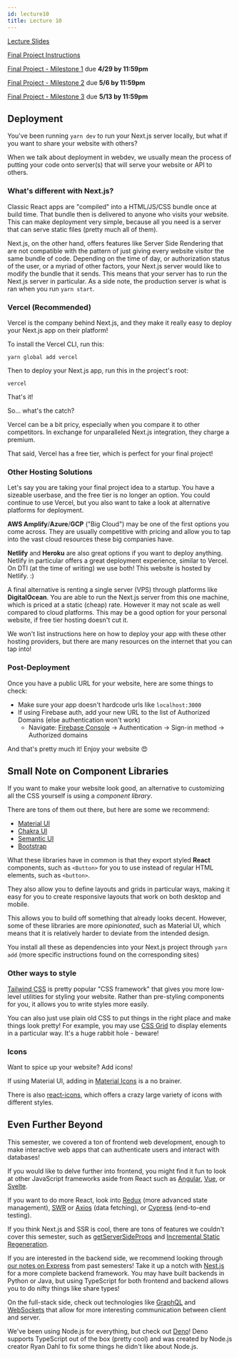 ```yaml
---
id: lecture10
title: Lecture 10
---
```


[Lecture Slides](https://docs.google.com/presentation/d/1MOFsKAfAH2kVq9B__ZwHC_HHtpL5YpGoePVsZgzow7o/edit?usp=sharing)

[Final Project Instructions](finalproject)

[Final Project - Milestone 1](finalproject#milestone-1) due **4/29 by 11:59pm**

[Final Project - Milestone 2](finalproject#milestone-2) due **5/6 by 11:59pm**

[Final Project - Milestone 3](finalproject#milestone-3) due **5/13 by 11:59pm**

## Deployment

You've been running `yarn dev` to run your Next.js server locally, but what if
you want to share your website with others?

When we talk about deployment in webdev, we usually mean the process of putting
your code onto server(s) that will serve your website or API to others.

### What's different with Next.js?

Classic React apps are "compiled" into a HTML/JS/CSS bundle once at build time.
That bundle then is delivered to anyone who visits your website. This can make
deployment very simple, because all you need is a server that can serve static
files (pretty much all of them).

Next.js, on the other hand, offers features like Server Side Rendering that are
not compatible with the pattern of just giving every website visitor the same
bundle of code. Depending on the time of day, or authorization status of the
user, or a myriad of other factors, your Next.js server would like to modify the
bundle that it sends. This means that your server has to run the Next.js server
in particular. As a side note, the production server is what is ran when you run
`yarn start`.

### Vercel (Recommended)

Vercel is the company behind Next.js, and they make it really easy to deploy
your Next.js app on their platform!

To install the Vercel CLI, run this:

```
yarn global add vercel
```

Then to deploy your Next.js app, run this in the project's root:

```
vercel
```

That's it!

So... what's the catch?

Vercel can be a bit pricy, especially when you compare it to other competitors.
In exchange for unparalleled Next.js integration, they charge a premium.

That said, Vercel has a free tier, which is perfect for your final project!

### Other Hosting Solutions

Let's say you are taking your final project idea to a startup. You have a
sizeable userbase, and the free tier is no longer an option. You could continue
to use Vercel, but you also want to take a look at alternative platforms for
deployment.

**AWS Amplify**/**Azure**/**GCP** ("Big Cloud") may be one of the first options you come
across. They are usually competitive with pricing and allow you to tap into the
vast cloud resources these big companies have.

**Netlify** and **Heroku** are also great options if you want to deploy anything.
Netlify in particular offers a great deployment experience, similar to Vercel.
On DTI (at the time of writing) we use both! This website is hosted by Netlify.
:)

A final alternative is renting a single server (VPS) through platforms like
**DigitalOcean**. You are able to run the Next.js server from this one machine,
which is priced at a static (cheap) rate. However it may not scale as well
compared to cloud platforms. This may be a good option for your personal
website, if free tier hosting doesn't cut it.

We won't list instructions here on how to deploy your app with these other
hosting providers, but there are many resources on the internet that you can tap
into!

### Post-Deployment

Once you have a public URL for your website, here are some things to check:

- Make sure your app doesn't hardcode urls like `localhost:3000`
- If using Firebase auth, add your new URL to the list of Authorized Domains
  (else authentication won't work)
  - Navigate: [Firebase Console](https://console.firebase.google.com/) -> Authentication -> Sign-in method -> Authorized domains

And that's pretty much it! Enjoy your website 😍

## Small Note on Component Libraries

If you want to make your website look good, an alternative to customizing all
the CSS yourself is using a _component library_.

There are tons of them out there, but here are some we recommend:

- [Material UI](https://mui.com/)
- [Chakra UI](https://chakra-ui.com/)
- [Semantic UI](https://react.semantic-ui.com/)
- [Bootstrap](https://react-bootstrap.github.io/)

What these libraries have in common is that they export styled **React**
components, such as `<Button>` for you to use instead of regular HTML elements,
such as `<button>`.

They also allow you to define layouts and grids in particular ways, making it
easy for you to create responsive layouts that work on both desktop and mobile.

This allows you to build off something that already looks decent. However, some
of these libraries are more _opinionated_, such as Material UI, which means that
it is relatively harder to deviate from the intended design.

You install all these as dependencies into your Next.js project through `yarn add` (more specific instructions found on the corresponding sites)

### Other ways to style

[Tailwind CSS](https://tailwindcss.com/) is pretty popular "CSS framework" that
gives you more low-level utilities for styling your website. Rather than
pre-styling components for you, it allows you to write styles more easily.

You can also just use plain old CSS to put things in the right place and make
things look pretty! For example, you may use [CSS
Grid](https://css-tricks.com/snippets/css/complete-guide-grid/) to display
elements in a particular way. It's a huge rabbit hole - beware!

### Icons

Want to spice up your website? Add icons!

If using Material UI, adding in [Material Icons](https://mui.com/material-ui/material-icons/) is a no brainer.

There is also [react-icons](https://react-icons.github.io/react-icons/), which
offers a crazy large variety of icons with different styles.

## Even Further Beyond

This semester, we covered a ton of frontend web development, enough to make
interactive web apps that can authenticate users and interact with databases!

If you would like to delve further into frontend, you might find it fun to look
at other JavaScript frameworks aside from React such as
[Angular](https://angular.io/), [Vue](https://vuejs.org/), or
[Svelte](https://svelte.dev/).

If you want to do more React, look into [Redux](https://redux-toolkit.js.org/)
(more advanced state management), [SWR](https://swr.vercel.app/) or [Axios](https://axios-http.com/docs/api_intro) (data
fetching), or [Cypress](https://www.cypress.io/) (end-to-end testing).

If you think Next.js and SSR is cool, there are tons of features we couldn't
cover this semester, such as
[getServerSideProps](https://nextjs.org/docs/basic-features/data-fetching/get-server-side-props)
and [Incremental Static
Regeneration](https://nextjs.org/docs/basic-features/data-fetching/incremental-static-regeneration).

If you are interested in the backend side, we recommend looking through [our
notes on Express](/docs/2021fa/lecture2#express) from past semesters! Take it up
a notch with [Nest.js](https://nestjs.com/) for a more complete backend
framework. You may have built backends in Python or Java, but using TypeScript
for both frontend and backend allows you to do nifty things like share types!

On the full-stack side, check out technologies like
[GraphQL](https://graphql.org/) and
[WebSockets](https://developer.mozilla.org/en-US/docs/Web/API/WebSockets_API)
that allow for more interesting communication between client and server.

We've been using Node.js for everything, but check out
[Deno](https://deno.land/)! Deno supports TypeScript out of the box (pretty
cool) and was created by Node.js creator Ryan Dahl to fix some things he didn't
like about Node.js.
